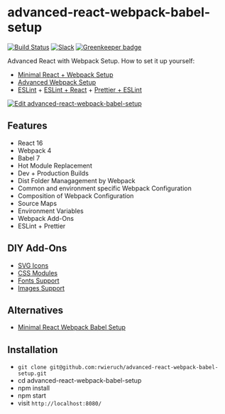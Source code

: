 # advanced-react-webpack-babel-setup

[![Build Status](https://travis-ci.org/rwieruch/advanced-react-webpack-babel-setup.svg?branch=master)](https://travis-ci.org/rwieruch/advanced-react-webpack-babel-setup) [![Slack](https://slack-the-road-to-learn-react.wieruch.com/badge.svg)](https://slack-the-road-to-learn-react.wieruch.com/) [![Greenkeeper badge](https://badges.greenkeeper.io/rwieruch/advanced-react-webpack-babel-setup.svg)](https://greenkeeper.io/)

Advanced React with Webpack Setup. How to set it up yourself:

- [Minimal React + Webpack Setup](https://www.robinwieruch.de/minimal-react-webpack-babel-setup/)
- [Advanced Webpack Setup](https://www.robinwieruch.de/webpack-advanced-setup-tutorial/)
- [ESLint](https://www.robinwieruch.de/webpack-eslint/) + [ESLint + React](https://www.robinwieruch.de/react-eslint-webpack-babel/) + [Prettier + ESLint](https://www.robinwieruch.de/prettier-eslint/)

[![Edit advanced-react-webpack-babel-setup](https://codesandbox.io/static/img/play-codesandbox.svg)](https://codesandbox.io/s/github/rwieruch/advanced-react-webpack-babel-setup/tree/master/?fontsize=14)

## Features

* React 16
* Webpack 4
* Babel 7
* Hot Module Replacement
* Dev + Production Builds
* Dist Folder Managagement by Webpack
* Common and environment specific Webpack Configuration
* Composition of Webpack Configuration
* Source Maps
* Environment Variables
* Webpack Add-Ons
* ESLint + Prettier

## DIY Add-Ons

* [SVG Icons](https://www.robinwieruch.de/react-svg-icon-components/)
* [CSS Modules](https://www.robinwieruch.de/react-css-modules/)
* [Fonts Support](https://www.robinwieruch.de/webpack-font/)
* [Images Support](https://www.robinwieruch.de/webpack-images/)

## Alternatives

* [Minimal React Webpack Babel Setup](https://github.com/rwieruch/minimal-react-webpack-babel-setup)

## Installation

- `git clone git@github.com:rwieruch/advanced-react-webpack-babel-setup.git`
- cd advanced-react-webpack-babel-setup
- npm install
- npm start
- visit `http://localhost:8080/`
